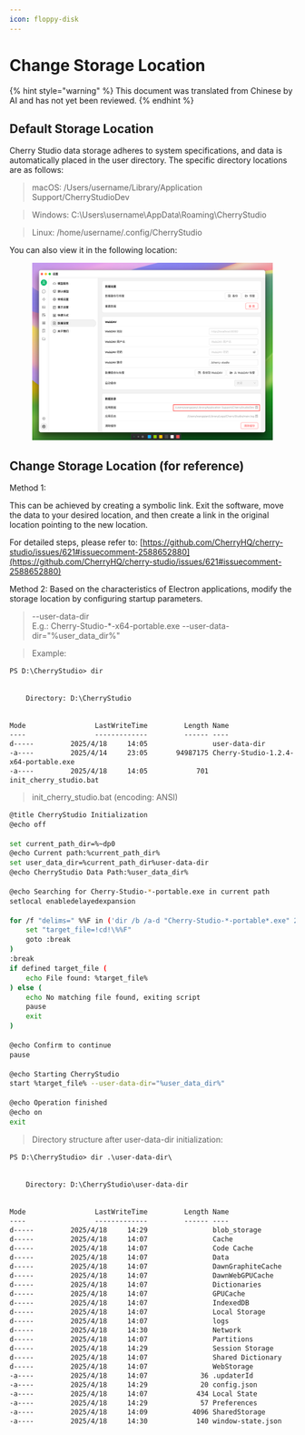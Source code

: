 ```yaml
---
icon: floppy-disk
---
```

# Change Storage Location


{% hint style="warning" %}
This document was translated from Chinese by AI and has not yet been reviewed.
{% endhint %}




## Default Storage Location

Cherry Studio data storage adheres to system specifications, and data is automatically placed in the user directory. The specific directory locations are as follows:

> macOS: /Users/username/Library/Application Support/CherryStudioDev

> Windows: C:\Users\username\AppData\Roaming\CherryStudio

> Linux: /home/username/.config/CherryStudio

You can also view it in the following location:

<figure><img src="../.gitbook/assets/image (31).png" alt=""><figcaption></figcaption></figure>

## Change Storage Location (for reference)

Method 1:

This can be achieved by creating a symbolic link. Exit the software, move the data to your desired location, and then create a link in the original location pointing to the new location.

For detailed steps, please refer to: [https://github.com/CherryHQ/cherry-studio/issues/621#issuecomment-2588652880](https://github.com/CherryHQ/cherry-studio/issues/621#issuecomment-2588652880)

Method 2:
Based on the characteristics of Electron applications, modify the storage location by configuring startup parameters.

> \--user-data-dir\
> E.g.: Cherry-Studio-\*-x64-portable.exe --user-data-dir="%user\_data\_dir%"

> Example:

```shell
PS D:\CherryStudio> dir


    Directory: D:\CherryStudio


Mode                 LastWriteTime         Length Name
----                 -------------         ------ ----
d-----         2025/4/18     14:05                user-data-dir
-a----         2025/4/14     23:05       94987175 Cherry-Studio-1.2.4-x64-portable.exe
-a----         2025/4/18     14:05            701 init_cherry_studio.bat
```

> init\_cherry\_studio.bat (encoding: ANSI)

```bash
@title CherryStudio Initialization
@echo off

set current_path_dir=%~dp0
@echo Current path:%current_path_dir%
set user_data_dir=%current_path_dir%user-data-dir
@echo CherryStudio Data Path:%user_data_dir%

@echo Searching for Cherry-Studio-*-portable.exe in current path
setlocal enabledelayedexpansion

for /f "delims=" %%F in ('dir /b /a-d "Cherry-Studio-*-portable*.exe" 2^>nul') do ( #This code is adapted for versions downloaded from GitHub and the official website, please modify for others
    set "target_file=!cd!\%%F"
    goto :break
)
:break
if defined target_file (
    echo File found: %target_file%
) else (
    echo No matching file found, exiting script
    pause
    exit
)

@echo Confirm to continue
pause

@echo Starting CherryStudio
start %target_file% --user-data-dir="%user_data_dir%"

@echo Operation finished
@echo on
exit
```

> Directory structure after user-data-dir initialization:

```shell
PS D:\CherryStudio> dir .\user-data-dir\


    Directory: D:\CherryStudio\user-data-dir


Mode                 LastWriteTime         Length Name
----                 -------------         ------ ----
d-----         2025/4/18     14:29                blob_storage
d-----         2025/4/18     14:07                Cache
d-----         2025/4/18     14:07                Code Cache
d-----         2025/4/18     14:07                Data
d-----         2025/4/18     14:07                DawnGraphiteCache
d-----         2025/4/18     14:07                DawnWebGPUCache
d-----         2025/4/18     14:07                Dictionaries
d-----         2025/4/18     14:07                GPUCache
d-----         2025/4/18     14:07                IndexedDB
d-----         2025/4/18     14:07                Local Storage
d-----         2025/4/18     14:07                logs
d-----         2025/4/18     14:30                Network
d-----         2025/4/18     14:07                Partitions
d-----         2025/4/18     14:29                Session Storage
d-----         2025/4/18     14:07                Shared Dictionary
d-----         2025/4/18     14:07                WebStorage
-a----         2025/4/18     14:07             36 .updaterId
-a----         2025/4/18     14:29             20 config.json
-a----         2025/4/18     14:07            434 Local State
-a----         2025/4/18     14:29             57 Preferences
-a----         2025/4/18     14:09           4096 SharedStorage
-a----         2025/4/18     14:30            140 window-state.json
```